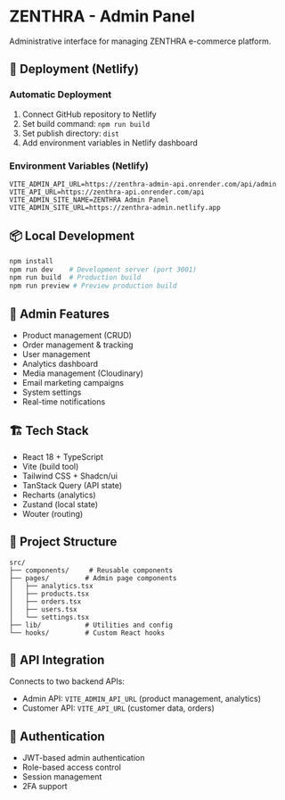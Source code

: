 # ZENTHRA - Admin Panel

Administrative interface for managing ZENTHRA e-commerce platform.

## 🚀 Deployment (Netlify)

### Automatic Deployment
1. Connect GitHub repository to Netlify
2. Set build command: `npm run build`
3. Set publish directory: `dist`
4. Add environment variables in Netlify dashboard

### Environment Variables (Netlify)
```
VITE_ADMIN_API_URL=https://zenthra-admin-api.onrender.com/api/admin
VITE_API_URL=https://zenthra-api.onrender.com/api
VITE_ADMIN_SITE_NAME=ZENTHRA Admin Panel
VITE_ADMIN_SITE_URL=https://zenthra-admin.netlify.app
```

## 📦 Local Development
```bash
npm install
npm run dev    # Development server (port 3001)
npm run build  # Production build
npm run preview # Preview production build
```

## 🎯 Admin Features
- Product management (CRUD)
- Order management & tracking
- User management
- Analytics dashboard
- Media management (Cloudinary)
- Email marketing campaigns
- System settings
- Real-time notifications

## 🏗️ Tech Stack
- React 18 + TypeScript
- Vite (build tool)
- Tailwind CSS + Shadcn/ui
- TanStack Query (API state)
- Recharts (analytics)
- Zustand (local state)
- Wouter (routing)

## 📁 Project Structure
```
src/
├── components/     # Reusable components
├── pages/         # Admin page components
│   ├── analytics.tsx
│   ├── products.tsx
│   ├── orders.tsx
│   ├── users.tsx
│   └── settings.tsx
├── lib/           # Utilities and config
└── hooks/         # Custom React hooks
```

## 🔗 API Integration
Connects to two backend APIs:
- Admin API: `VITE_ADMIN_API_URL` (product management, analytics)
- Customer API: `VITE_API_URL` (customer data, orders)

## 🔐 Authentication
- JWT-based admin authentication
- Role-based access control
- Session management
- 2FA support